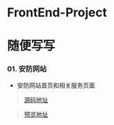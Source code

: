 # FrontEnd-Project
# 随便写写
### 01. 安防网站

* 安防网站首页和相关服务页面

> [源码地址](https://github.com/EvenfallDew/FrontEnd-Project/tree/main/security_monitoring)

> [预览地址](https://evenfalldew.github.io/FrontEnd-Project/security_monitoring/index.html)
